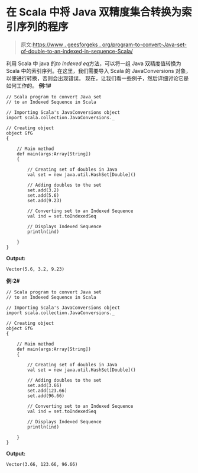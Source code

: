 # 在 Scala 中将 Java 双精度集合转换为索引序列的程序

> 原文:[https://www . geesforgeks . org/program-to-convert-Java-set-of-double-to-an-indexed-in-sequence-Scala/](https://www.geeksforgeeks.org/program-to-convert-java-set-of-doubles-to-an-indexed-sequence-in-scala/)

利用 Scala 中 java 的*to Indexed eq*方法，可以将一组 Java 双精度值转换为 Scala 中的索引序列。在这里，我们需要导入 Scala 的 JavaConversions 对象，以便进行转换，否则会出现错误。
现在，让我们看一些例子，然后详细讨论它是如何工作的。
**例:1#**

```
// Scala program to convert Java set
// to an Indexed Sequence in Scala

// Importing Scala's JavaConversions object
import scala.collection.JavaConversions._

// Creating object
object GfG
{ 

    // Main method
    def main(args:Array[String])
    {

        // Creating set of doubles in Java
        val set = new java.util.HashSet[Double]()

        // Adding doubles to the set
        set.add(3.2)
        set.add(5.6)
        set.add(9.23)

        // Converting set to an Indexed Sequence
        val ind = set.toIndexedSeq

        // Displays Indexed Sequence
        println(ind)

    }
}
```

**Output:**

```
Vector(5.6, 3.2, 9.23)

```

**例:2#**

```
// Scala program to convert Java set
// to an Indexed Sequence in Scala

// Importing Scala's JavaConversions object
import scala.collection.JavaConversions._

// Creating object
object GfG
{ 

    // Main method
    def main(args:Array[String])
    {

        // Creating set of doubles in Java
        val set = new java.util.HashSet[Double]()

        // Adding doubles to the set
        set.add(3.66)
        set.add(123.66)
        set.add(96.66)

        // Converting set to an Indexed Sequence
        val ind = set.toIndexedSeq

        // Displays Indexed Sequence
        println(ind)

    }
}
```

**Output:**

```
Vector(3.66, 123.66, 96.66)

```